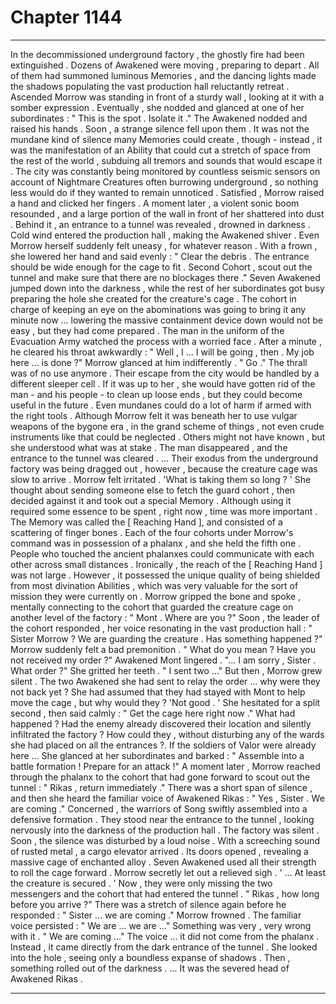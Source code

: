 
# Chapter 1144


---

In the decommissioned underground factory , the ghostly fire had been extinguished . Dozens of Awakened were moving , preparing to depart . All of them had summoned luminous Memories , and the dancing lights made the shadows populating the vast production hall reluctantly retreat .
Ascended Morrow was standing in front of a sturdy wall , looking at it with a somber expression . Eventually , she nodded and glanced at one of her subordinates :
" This is the spot . Isolate it ."
The Awakened nodded and raised his hands . Soon , a strange silence fell upon them . It was not the mundane kind of silence many Memories could create , though - instead , it was the manifestation of an Ability that could cut a stretch of space from the rest of the world , subduing all tremors and sounds that would escape it .
The city was constantly being monitored by countless seismic sensors on account of Nightmare Creatures often burrowing underground , so nothing less would do if they wanted to remain unnoticed .
Satisfied , Morrow raised a hand and clicked her fingers . A moment later , a violent sonic boom resounded , and a large portion of the wall in front of her shattered into dust . Behind it , an entrance to a tunnel was revealed , drowned in darkness .
Cold wind entered the production hall , making the Awakened shiver . Even Morrow herself suddenly felt uneasy , for whatever reason . With a frown , she lowered her hand and said evenly :
" Clear the debris . The entrance should be wide enough for the cage to fit . Second Cohort , scout out the tunnel and make sure that there are no blockages there ."
Seven Awakened jumped down into the darkness , while the rest of her subordinates got busy preparing the hole she created for the creature's cage . The cohort in charge of keeping an eye on the abominations was going to bring it any minute now ... lowering the massive containment device down would not be easy , but they had come prepared .
The man in the uniform of the Evacuation Army watched the process with a worried face . After a minute , he cleared his throat awkwardly :
" Well , I ... I will be going , then . My job here ... is done ?"
Morrow glanced at him indifferently .
" Go ."
The thrall was of no use anymore . Their escape from the city would be handled by a different sleeper cell . If it was up to her , she would have gotten rid of the man - and his people - to clean up loose ends , but they could become useful in the future .
Even mundanes could do a lot of harm if armed with the right tools . Although Morrow felt it was beneath her to use vulgar weapons of the bygone era , in the grand scheme of things , not even crude instruments like that could be neglected .
Others might not have known , but she understood what was at stake .
The man disappeared , and the entrance to the tunnel was cleared .
... Their exodus from the underground factory was being dragged out , however , because the creature cage was slow to arrive .
Morrow felt irritated .
'What is taking them so long ? '
She thought about sending someone else to fetch the guard cohort , then decided against it and took out a special Memory . Although using it required some essence to be spent , right now , time was more important .
The Memory was called the [ Reaching Hand ], and consisted of a scattering of finger bones . Each of the four cohorts under Morrow's command was in possession of a phalanx , and she held the fifth one . People who touched the ancient phalanxes could communicate with each other across small distances .
Ironically , the reach of the [ Reaching Hand ] was not large . However , it possessed the unique quality of being shielded from most divination Abilities , which was very valuable for the sort of mission they were currently on .
Morrow gripped the bone and spoke , mentally connecting to the cohort that guarded the creature cage on another level of the factory :
" Mont . Where are you ?"
Soon , the leader of the cohort responded , her voice resonating in the vast production hall :
" Sister Morrow ? We are guarding the creature . Has something happened ?"
Morrow suddenly felt a bad premonition .
" What do you mean ? Have you not received my order ?"
Awakened Mont lingered .
"... I am sorry , Sister . What order ?"
She gritted her teeth .
" I sent two ..."
But then , Morrow grew silent .
The two Awakened she had sent to relay the order ... why were they not back yet ? She had assumed that they had stayed with Mont to help move the cage , but why would they ?
'Not good . '
She hesitated for a split second , then said calmly :
" Get the cage here right now ."
What had happened ? Had the enemy already discovered their location and silently infiltrated the factory ? How could they , without disturbing any of the wards she had placed on all the entrances ?.
If the soldiers of Valor were already here ...
She glanced at her subordinates and barked :
" Assemble into a battle formation ! Prepare for an attack !"
A moment later , Morrow reached through the phalanx to the cohort that had gone forward to scout out the tunnel :
" Rikas , return immediately ."
There was a short span of silence , and then she heard the familiar voice of Awakened Rikas :
" Yes , Sister . We are coming ."
Concerned , the warriors of Song swiftly assembled into a defensive formation . They stood near the entrance to the tunnel , looking nervously into the darkness of the production hall . The factory was silent .
Soon , the silence was disturbed by a loud noise . With a screeching sound of rusted metal , a cargo elevator arrived . Its doors opened , revealing a massive cage of enchanted alloy . Seven Awakened used all their strength to roll the cage forward .
Morrow secretly let out a relieved sigh .
' ... At least the creature is secured . '
Now , they were only missing the two messengers and the cohort that had entered the tunnel .
" Rikas , how long before you arrive ?"
There was a stretch of silence again before he responded :
" Sister ... we are coming ."
Morrow frowned .
The familiar voice persisted :
" We are ... we are ..."
Something was very , very wrong with it .
" We are coming ..."
The voice ... it did not come from the phalanx . Instead , it came directly from the dark entrance of the tunnel .
She looked into the hole , seeing only a boundless expanse of shadows .
Then , something rolled out of the darkness .
... It was the severed head of Awakened Rikas .

---

